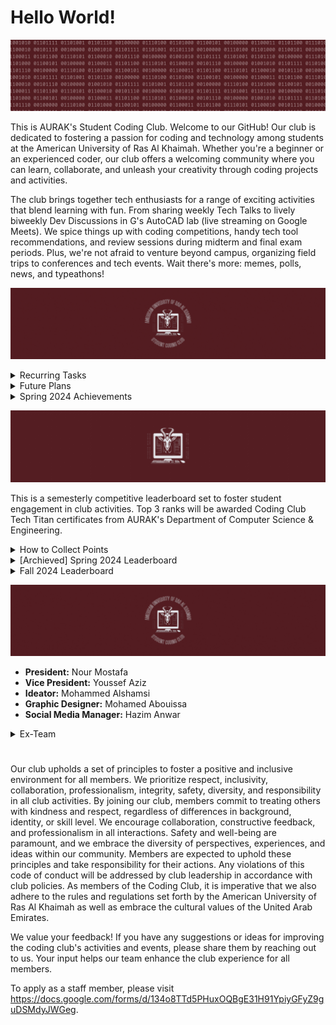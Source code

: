 # Hello World!
![](motto.gif)

This is AURAK's Student Coding Club. Welcome to our GitHub! Our club is dedicated to fostering a passion for coding and technology among students at the American University of Ras Al Khaimah. Whether you're a beginner or an experienced coder, our club offers a welcoming community where you can learn, collaborate, and unleash your creativity through coding projects and activities.

The club brings together tech enthusiasts for a range of exciting activities that blend learning with fun. From sharing weekly Tech Talks to lively biweekly Dev Discussions in G's AutoCAD lab (live streaming on Google Meets). We spice things up with coding competitions, handy tech tool recommendations, and review sessions during midterm and final exam periods. Plus, we're not afraid to venture beyond campus, organizing field trips to conferences and tech events. Wait there's more: memes, polls, news, and typeathons!

![](plans.gif)

<details>
  <summary> Recurring Tasks</summary>

  - [ ] Prepping the Tech Talk Whatsapp post (news - announcements - questions). [@Youssef](https://github.com/YoussefAzizeldin)
  - [ ] Prepping materials, spotlight project, agenda, and activities for the weekly Dev Discussion.
  - [ ] Staying active on socials. [@Hazim](https://github.com/win-x-u-r)
  - [ ] Submit budget and clearance requests to the Club Committee & Student Government Association to announce activities. [@Nour](https://github.com/Nour-MK)
  - [ ] Collecting resources to recommend. [@Shamsi](https://github.com/M-Alshamsi)
  - [ ] Requesting Coding Club Tech Titans certificates semesterly. [@Nour](https://github.com/Nour-MK)
  - [ ] Requesting midterm and final practice exams from department faculty semesterly to hold course review sessions.
  - [ ] Updating the leaderboard weekly. [@Nour](https://github.com/Nour-MK)
</details>

<details>
  <summary> Future Plans </summary>

  - [ ] Host the signature event of the 2nd club relaunch.
  - [ ] Compile a list of all websites on which the @aurak handle is recognizable as a student email (educational privileges).
  - [ ] Compile important research papers for dev discussions.
  - [ ] Request appreciation certificates for all management members.
  - [ ] Request volunteers for the programming languages introductory A4 posters.
  - [ ] Organize an event with an outside speaker.
  - [ ] Organize a debugging workshop.
  - [ ] Organize an API workshop.
  - [ ] Organize a dependency management workshop.
  - [ ] Organize a documentation reading and navigation workshop.
  - [ ] Organize short, recurring, time-limited online competitions (leaderboard?)
  - [ ] Finalize the middle section of the Computer Science & Engineering board renovation.
</details>

<details>
  <summary> Spring 2024 Achievements </summary>

- [x] Renovate club's pfp, logo, poster, Tech Talk template, and Dev Discussions agenda template.
- [x] Establish an online presence on Github, Instagram, and TikTok.
- [x] Advertise vacant positions. (x3) 
- [x] Hire a Graphic Designer. [@Abouissa](https://github.com/Mohamed-Abouissa)
- [x] Hire an Ideator. [@Shamsi](https://github.com/M-Alshamsi)
- [x] Hire a Social Media Manager. [@Hazim](https://github.com/win-x-u-r)
- [x] Obtain an email handle.
- [x] Acquire department faculty sponsors.
- [x] Establish Tech Talks: the weekly news, announcements, projects, polls, and memes post.
- [x] Establish Dev Discussions: the fortnightly meet-ups (irl or online) where we cover some CS topics theoretically, showcase an application project of them, and engage the guests through various practical activities.

**Total number of Tech Talks posted: 7**

**Total number of Dev Discussions hosted: 2**

**Total number of Review Rounds posted: 0**

**Total number of Events organized: 0**

**Total amount of budget used: 0 AED**
</details>


![](leaderboard.gif)

This is a semesterly competitive leaderboard set to foster student engagement in club activities. Top 3 ranks will be awarded Coding Club Tech Titan certificates from AURAK's Department of Computer Science & Engineering.

<details>
  <summary> How to Collect Points</summary>

- **(5 pts)** for voting on weekly Tech Talk polls.
- **(10 pts)** for getting featured in the programming memes competition.
- **(10 pts)** for attending fortnightly Dev Discussions.
- **(10 pts)** for engaging in any requested volunteering activities.
- **(15 pts)** for getting 1st place in typeathons.
- **(15 pts)** for getting 1st place in a mentimeter question.
- **(15 pts)** for participating in official coding club competitions.
- **(20 pts)** for submitting a project to showcase in Dev Discussions.
- **(25 pts)** for winning a 1st, 2nd, or 3rd place in official coding club competitions.
</details>

<details>
  <summary>[Archieved] Spring 2024 Leaderboard</summary>

| Rank | Member     | Score |
|:----:|:----------:|:-----:|
|🏆| **Ahmed Abuhajjaj**   | **55** |
|🥈| **Muhammad Mbarak**  | **40** |
|🥈| **Maram Sabri**  | **40** |
|🥉| **Abdulghani Sabbagh**  | **35** |
| **4**| **Zohaa Khan** | **30** |
| **5**| **Fares Masarani**  | **20** |
| **5**| **Hinad Fransis**  | **20** |
| **6**| **Urita Sadallah**| **15** |
| **6**| **Abdullah Yousef**  | **15** |
| **6**| **Asma Aldhaibani**  | **15** |
| **7**| **Lina Abdalmajeed**  | **10** |
| **7**|  **Abin Devarajan**  | **10** |
| **7**| **Nada Mohamed**  | **10** |
| **8**| **Yousef Al Hayek**  | **5** |
| **8**| **Kirubel Mamo**  | **5** |
| **8**| **Abdelrahman Ahmed**  | **5** |
| **8**| **Aqsa Malik**  | **5** |
| **8**| **Ahaad Seif**  | **5** |

</details>

<details>
  <summary>Fall 2024 Leaderboard</summary>

| Rank | Member     | Score |
|:----:|:----------:|:-----:|
|🏆| **Abdulghani Sabbagh**  | **60** |

</details>

![](staff.gif)
- **President:** Nour Mostafa
- **Vice President:** Youssef Aziz
- **Ideator:** Mohammed Alshamsi
- **Graphic Designer:** Mohamed Abouissa
- **Social Media Manager:** Hazim Anwar

<details>
  <summary>Ex-Team</summary>

- **President:** Hinad Fransis
- **Vice President:** Ghaleb Aldoboni
- **Executive:** Mai Mansour
- **Executive:** Mazin Khider
</details>
  
#

Our club upholds a set of principles to foster a positive and inclusive environment for all members. We prioritize respect, inclusivity, collaboration, professionalism, integrity, safety, diversity, and responsibility in all club activities. By joining our club, members commit to treating others with kindness and respect, regardless of differences in background, identity, or skill level. We encourage collaboration, constructive feedback, and professionalism in all interactions. Safety and well-being are paramount, and we embrace the diversity of perspectives, experiences, and ideas within our community. Members are expected to uphold these principles and take responsibility for their actions. Any violations of this code of conduct will be addressed by club leadership in accordance with club policies. As members of the Coding Club, it is imperative that we also adhere to the rules and regulations set forth by the American University of Ras Al Khaimah as well as embrace the cultural values of the United Arab Emirates.

We value your feedback! If you have any suggestions or ideas for improving the coding club's activities and events, please share them by reaching out to us. Your input helps our team enhance the club experience for all members.

To apply as a staff member, please visit https://docs.google.com/forms/d/134o8TTd5PHuxOQBgE31H91YpiyGFyZ9guDSMdyJWGeg.
